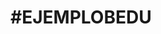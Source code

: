 <!DOCTYPE html>
<html lang="en">
<head>
    <meta charset="UTF-8">
    <meta http-equiv="X-UA-Compatible" content="IE=edge">
    <meta name="viewport" content="width=device-with, initial-scale=1.0">
    <title>Document</title>
</head>
<body>
    <h1>#EJEMPLOBEDU</h1>
</body>
</html>

